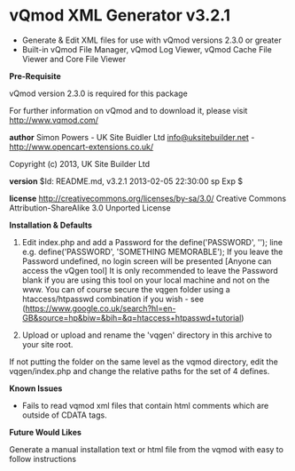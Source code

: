 # vQmod XML Generator v3.2.1

* Generate & Edit XML files for use with vQmod versions 2.3.0 or greater
* Built-in vQmod File Manager, vQmod Log Viewer, vQmod Cache File Viewer and Core File Viewer

**Pre-Requisite**

vQmod version 2.3.0 is required for this package

For further information on vQmod and to download it, please visit http://www.vqmod.com/

**author** Simon Powers - UK Site Buidler Ltd <info@uksitebuilder.net> - http://www.opencart-extensions.co.uk/

Copyright (c) 2013, UK Site Builder Ltd

**version** $Id: README.md, v3.2.1 2013-02-05 22:30:00 sp Exp $

**license** http://creativecommons.org/licenses/by-sa/3.0/ Creative Commons Attribution-ShareAlike 3.0 Unported License


**Installation & Defaults**

1. Edit index.php and add a Password for the define('PASSWORD', ''); line
e.g. define('PASSWORD', 'SOMETHING MEMORABLE');
If you leave the Password undefined, no login screen will be presented [Anyone can access the vQgen tool]
It is only recommended to leave the Password blank if you are using this tool on your local machine and not on the www.
You can of course secure the vqgen folder using a htaccess/htpasswd combination if you wish - see (https://www.google.co.uk/search?hl=en-GB&source=hp&biw=&bih=&q=htaccess+htpasswd+tutorial)  

2. Upload or upload and rename the 'vqgen' directory in this archive to your site root.

If not putting the folder on the same level as the vqmod directory, edit the vqgen/index.php and change the relative paths for the set of 4 defines.


**Known Issues**

* Fails to read vqmod xml files that contain html comments which are outside of CDATA tags.


**Future Would Likes**

Generate a manual installation text or html file from the vqmod with easy to follow instructions
